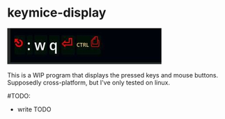 # keymice-display

![](img.jpg)

This is a WIP program that displays
the pressed keys and mouse buttons.
Supposedly cross-platform, but
I've only tested on linux.

#TODO:
- write TODO

